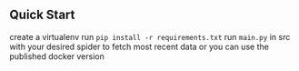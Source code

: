 ## Quick Start

create a virtualenv
run `pip install -r requirements.txt`
run `main.py` in src with your desired spider to fetch most recent data
or you can use the published docker version
